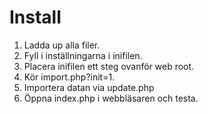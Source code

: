 # Install
 1. Ladda up alla filer.
 1. Fyll i inställningarna i inifilen.
 2. Placera inifilen ett steg ovanför web root.
 3. Kör import.php?init=1.
 4. Importera datan via update.php
 5. Öppna index.php i webbläsaren och testa.
